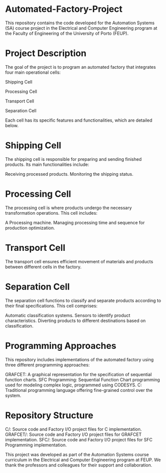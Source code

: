 # Automated-Factory-Project

This repository contains the code developed for the Automation Systems (SA) course project in the Electrical and Computer Engineering program at the Faculty of Engineering of the University of Porto (FEUP).

# Project Description

The goal of the project is to program an automated factory that integrates four main operational cells:

Shipping Cell

Processing Cell

Transport Cell

Separation Cell

Each cell has its specific features and functionalities, which are detailed below.

# Shipping Cell
The shipping cell is responsible for preparing and sending finished products. Its main functionalities include:

Receiving processed products.
Monitoring the shipping status.

# Processing Cell
The processing cell is where products undergo the necessary transformation operations. This cell includes:

A Processing machine.
Managing processing time and sequence for production optimization.

# Transport Cell
The transport cell ensures efficient movement of materials and products between different cells in the factory. 


# Separation Cell
The separation cell functions to classify and separate products according to their final specifications. This cell comprises:

Automatic classification systems.
Sensors to identify product characteristics.
Diverting products to different destinations based on classification.

# Programming Approaches
This repository includes implementations of the automated factory using three different programming approaches:

GRAFCET: A graphical representation for the specification of sequential function charts.
SFC Programming: Sequential Function Chart programming used for modeling complex logic, programmed using CODESYS.
C: Traditional programming language offering fine-grained control over the system.

# Repository Structure

C/: Source code and Factory I/O project files for C implementation.
GRAFCET/: Source code and Factory I/O project files for GRAFCET implementation.
SFC/: Source code and Factory I/O project files for SFC Programming implementation.






This project was developed as part of the Automation Systems course curriculum in the Electrical and Computer Engineering program at FEUP. We thank the professors and colleagues for their support and collaboration.





